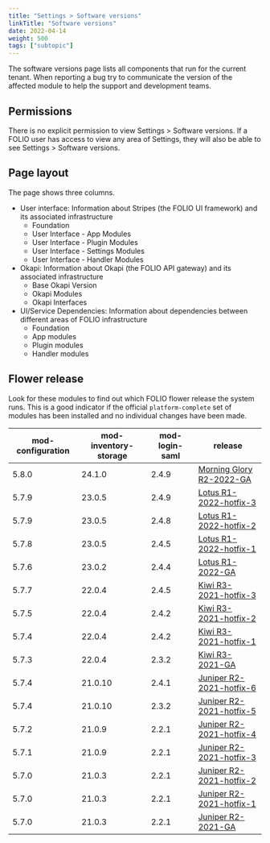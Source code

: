 ```yaml
---
title: "Settings > Software versions"
linkTitle: "Software versions"
date: 2022-04-14
weight: 500
tags: ["subtopic"]
---
```


The software versions page lists all components that run for the current tenant.  When reporting a bug try to communicate the version of the affected module to help the support and development teams.

## Permissions

There is no explicit permission to view Settings > Software versions. If a FOLIO user has access to view any area of Settings, they will also be able to see Settings > Software versions.

## Page layout

The page shows three columns.

* User interface: Information about Stripes (the FOLIO UI framework) and its associated infrastructure
    * Foundation
    * User Interface - App Modules
    * User Interface - Plugin Modules
    * User Interface - Settings Modules
    * User Interface - Handler Modules
* Okapi: Information about Okapi (the FOLIO API gateway) and its associated infrastructure
    * Base Okapi Version
    * Okapi Modules
    * Okapi Interfaces
* UI/Service Dependencies: Information about dependencies between different areas of FOLIO infrastructure
    * Foundation
    * App modules
    * Plugin modules
    * Handler modules


## Flower release

Look for these modules to find out which FOLIO flower release the system runs. This is a good indicator if the official `platform-complete` set of modules has been installed and no individual changes have been made.

| mod-configuration | mod-inventory-storage | mod-login-saml | release |
| ----- | ------- | ----- | - |
| 5.8.0 | 24.1.0  | 2.4.9 | [Morning Glory R2-2022-GA](https://github.com/folio-org/platform-complete/blob/R2-2022/install.json) |
| 5.7.9 | 23.0.5  | 2.4.9 | [Lotus R1-2022-hotfix-3](https://github.com/folio-org/platform-complete/blob/R1-2022-hotfix-3/install.json) |
| 5.7.9 | 23.0.5  | 2.4.8 | [Lotus R1-2022-hotfix-2](https://github.com/folio-org/platform-complete/blob/R1-2022-hotfix-2/install.json) |
| 5.7.8 | 23.0.5  | 2.4.5 | [Lotus R1-2022-hotfix-1](https://github.com/folio-org/platform-complete/blob/R1-2022-hotfix-1/install.json) |
| 5.7.6 | 23.0.2  | 2.4.4 | [Lotus R1-2022-GA](https://github.com/folio-org/platform-complete/blob/R1-2022-GA/install.json) |
| 5.7.7 | 22.0.4  | 2.4.5 | [Kiwi R3-2021-hotfix-3](https://github.com/folio-org/platform-complete/blob/R3-2021-hotfix-3/install.json) |
| 5.7.5 | 22.0.4  | 2.4.2 | [Kiwi R3-2021-hotfix-2](https://github.com/folio-org/platform-complete/blob/R3-2021-hotfix-2/install.json) |
| 5.7.4 | 22.0.4  | 2.4.2 | [Kiwi R3-2021-hotfix-1](https://github.com/folio-org/platform-complete/blob/R3-2021-hotfix-1/install.json) |
| 5.7.3 | 22.0.4  | 2.3.2 | [Kiwi R3-2021-GA](https://github.com/folio-org/platform-complete/blob/R3-2021-GA/install.json) |
| 5.7.4 | 21.0.10 | 2.4.1 | [Juniper R2-2021-hotfix-6](https://github.com/folio-org/platform-complete/blob/R2-2021-hotfix-6/install.json) |
| 5.7.4 | 21.0.10 | 2.3.2 | [Juniper R2-2021-hotfix-5](https://github.com/folio-org/platform-complete/blob/R2-2021-hotfix-5/install.json) |
| 5.7.2 | 21.0.9  | 2.2.1 | [Juniper R2-2021-hotfix-4](https://github.com/folio-org/platform-complete/blob/R2-2021-hotfix-4/install.json) |
| 5.7.1 | 21.0.9  | 2.2.1 | [Juniper R2-2021-hotfix-3](https://github.com/folio-org/platform-complete/blob/R2-2021-hotfix-3/install.json) |
| 5.7.0 | 21.0.3  | 2.2.1 | [Juniper R2-2021-hotfix-2](https://github.com/folio-org/platform-complete/blob/R2-2021-hotfix-2/install.json) |
| 5.7.0 | 21.0.3  | 2.2.1 | [Juniper R2-2021-hotfix-1](https://github.com/folio-org/platform-complete/blob/R2-2021-hotfix-1/install.json) |
| 5.7.0 | 21.0.3  | 2.2.1 | [Juniper R2-2021-GA](https://github.com/folio-org/platform-complete/blob/R2-2021-GA/install.json) |
